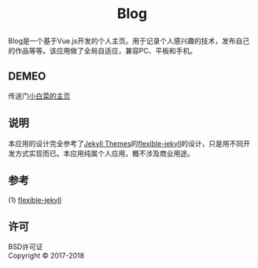 # <p align="center">Blog</p>

Blog是一个基于Vue.js开发的个人主页。用于记录个人感兴趣的技术，发布自己的作品等等。该应用做了全局自适应，兼容PC、平板和手机。

## DEMEO 
传送门[小白菜的主页](http://XBC125905.github.io/)
## 说明
本应用的设计完全参考了[Jekyll Themes](http://jekyllthemes.org/)的[flexible-jekyll](http://artemsheludko.pw/flexible-jekyll/)的设计，只是用不同开发方式实现而已。本应用纯属个人应用，概不涉及商业用途。
## 参考
(1) [flexible-jekyll](http://artemsheludko.pw/flexible-jekyll/)
## 许可
BSD许可证<br>
Copyright © 2017-2018

